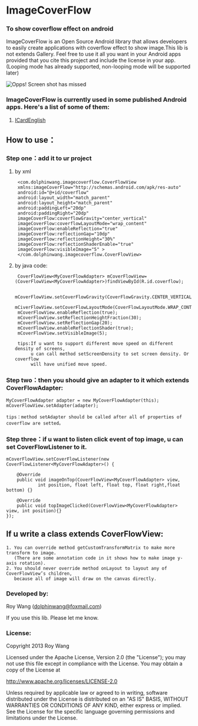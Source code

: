 ImageCoverFlow
==============

### To show coverflow effect on android


ImageCoverFlow is an Open Source Android library that allows developers to easily create applications with coverflow effect to show image.This lib is not extends Gallery. Feel free to use it all you want in your Android apps provided that you cite this project and include the license in your app. (Looping mode has already supported, non-looping mode will be supported later)

![Opps! Screen shot has missed](https://github.com/dolphinwang/ImageCoverFlow/raw/master/imagecoverflow_screenshot.png)


### ImageCoverFlow is currently used in some published Android apps. Here's a list of some of them:

1. [ICardEnglish](https://play.google.com/store/apps/details?id=com.cn.icardenglish&hl=zh_CN)</br >


How to use：
-----------------------------------
### Step one：add it to ur project

1. by xml

		<com.dolphinwang.imagecoverflow.CoverFlowView
		xmlns:imageCoverFlow="http://schemas.android.com/apk/res-auto"
		android:id="@+id/coverflow"
		android:layout_width="match_parent"
		android:layout_height="match_parent"
		android:paddingLeft="20dp"
		android:paddingRight="20dp"
		imageCoverFlow:coverflowGravity="center_vertical"
		imageCoverFlow:coverflowLayoutMode="wrap_content"
		imageCoverFlow:enableReflection="true"
		imageCoverFlow:reflectionGap="10dp"
		imageCoverFlow:reflectionHeight="30%"
		imageCoverFlow:reflectionShaderEnable="true"
		imageCoverFlow:visibleImage="5" >
		</com.dolphinwang.imagecoverflow.CoverFlowView>

2. by java code:

		CoverFlowView<MyCoverFlowAdapter> mCoverFlowView=(CoverFlowView<MyCoverFlowAdapter>)findViewById(R.id.coverflow);
		
		mCoverFlowView.setCoverFlowGravity(CoverFlowGravity.CENTER_VERTICAL);
		mCiverFlowView.setCoverFlowLayoutMode(CoverFlowLayoutMode.WRAP_CONTENT);
		mCoverFlowView.enableReflection(true);
		mCoverFlowView.setReflectionHeightFraction(30);
		mCoverFlowView.setReflectionGap(20);
		mCoverFlowView.enableReflectionShader(true);
		mCoverFlowView.setVisibleImage(5);
	
		tips:If u want to support different move speed on different density of screens,
		     u can call method setScreenDensity to set screen density. Or coverflow 
		     will have unified move speed.


### Step two：then you should give an adapter to it which extends CoverFlowAdapter:

	MyCoverFlowAdapter adapter = new MyCoverFlowAdapter(this);
	mCoverFlowView.setAdapter(adapter);

	tips：method setAdapter should be called after all of properties of coverflow are setted。


### Step three：if u want to listen click event of top image, u can set CoverFlowListener to it.

	mCoverFlowView.setCoverFlowListener(new CoverFlowListener<MyCoverFlowAdapter>() {
	
		@Override
		public void imageOnTop(CoverFlowView<MyCoverFlowAdapter> view,
				int position, float left, float top, float right,float bottom) {}
	
		@Override
		public void topImageClicked(CoverFlowView<MyCoverFlowAdapter> view, int position){}
	});


If u write a class extends CoverFlowView:
-----------------------------------
	1. You can override method getCustomTransformMatrix to make more transform to image.
	   (There are some annotation code in it shows how to make image y-axis rotation).
	2. You should never override method onLayout to layout any of CoverFlowView’s children,
	   because all of image will draw on the canvas directly.


### Developed by: 
Roy Wang (dolphinwang@foxmail.com)

If you use this lib. Please let me know.


### License:

Copyright 2013 Roy Wang

Licensed under the Apache License, Version 2.0 (the "License");
you may not use this file except in compliance with the License.
You may obtain a copy of the License at

http://www.apache.org/licenses/LICENSE-2.0

Unless required by applicable law or agreed to in writing, software
distributed under the License is distributed on an "AS IS" BASIS,
WITHOUT WARRANTIES OR CONDITIONS OF ANY KIND, either express or implied.
See the License for the specific language governing permissions and
limitations under the License.
